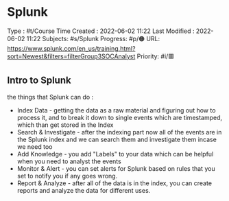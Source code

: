 # Splunk
Type : #t/Course
Time Created : 2022-06-02 11:22
Last Modified : 2022-06-02 11:22
Subjects: #s/Splunk
Progress: #p/🟠 
URL: https://www.splunk.com/en_us/training.html?sort=Newest&filters=filterGroup3SOCAnalyst
Priority: #i/🟥 

## Intro to Splunk 
the things that Splunk can do :
- Index Data - getting the data as a raw material and figuring out how to process it, and to break it down to single events which are timestamped, which than get stored in the Index
- Search & Investigate - after the indexing part now all of the events are in the Splunk index and we can search them and investigate them incase we need too   
- Add Knowledge - you add "Labels" to your data which can be helpful when you need to analyst the events 
- Monitor & Alert - you can set alerts for Splunk based on rules that you set to notify you if any goes wrong.   
- Report & Analyze - after all of the data is in the index, you can create reports and analyze the data for different uses.

